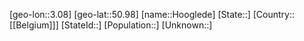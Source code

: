 ﻿---
location: [50.98,3.08]
type: City
tags:
- geo/City


SpocWebEntityId: 31021
isDeleted: false
confidential: public

---
[geo-lon::3.08]
[geo-lat::50.98]
[name::Hooglede]
[State::]
[Country::[[Belgium]]]
[StateId::]
[Population::]
[Unknown::]

